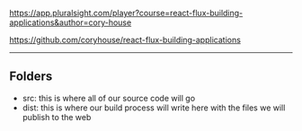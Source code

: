 https://app.pluralsight.com/player?course=react-flux-building-applications&author=cory-house

https://github.com/coryhouse/react-flux-building-applications

---

Folders
-
- src: this is where all of our source code will go
- dist: this is where our build process will write here with the files we will publish to the web